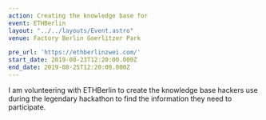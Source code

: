 ```yaml
---
action: Creating the knowledge base for
event: ETHBerlin
layout: "../../layouts/Event.astro"
venue: Factory Berlin Goerlitzer Park

pre_url: 'https://ethberlinzwei.com/'
start_date: 2019-08-23T12:20:00.000Z
end_date: 2019-08-25T12:20:00.000Z
---
```


I am volunteering with ETHBerlin to create the knowledge base hackers use during the legendary hackathon to find the information they need to participate.

